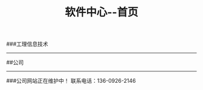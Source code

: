 ﻿---
layout: soft
title: "软件中心--首页"
categories: [newscenter]
---
###工理信息技术
<hr/>
##公司
<hr/>
###公司网站正在维护中！ 联系电话：136-0926-2146


	
